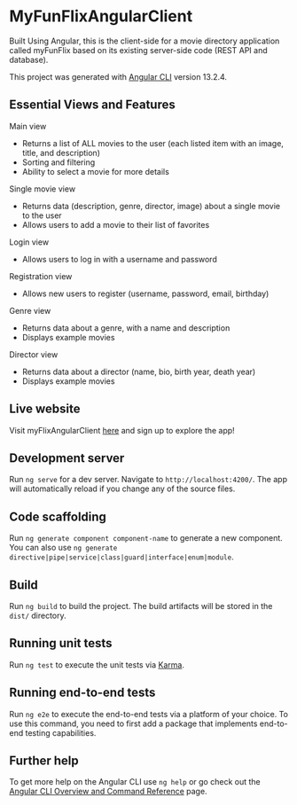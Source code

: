 # MyFunFlixAngularClient

Built Using Angular, this is the client-side for a movie directory application called myFunFlix based on its existing
server-side code (REST API and database).

This project was generated with [Angular CLI](https://github.com/angular/angular-cli) version 13.2.4.

## Essential Views and Features

Main view
- Returns a list of ALL movies to the user (each listed item with an image, title, and description)
- Sorting and filtering
- Ability to select a movie for more details

Single movie view
- Returns data (description, genre, director, image) about a single movie to the user
- Allows users to add a movie to their list of favorites

Login view
- Allows users to log in with a username and password

Registration view
- Allows new users to register (username, password, email, birthday)

Genre view
- Returns data about a genre, with a name and description
- Displays example movies

Director view
- Returns data about a director (name, bio, birth year, death year)
- Displays example movies


## Live website

Visit myFlixAngularClient [here](https://cocoflosbach.github.io/myFunFlix-Angular-client/welcome) and sign up to explore the app!

## Development server

Run `ng serve` for a dev server. Navigate to `http://localhost:4200/`. The app will automatically reload if you change any of the source files.

## Code scaffolding

Run `ng generate component component-name` to generate a new component. You can also use `ng generate directive|pipe|service|class|guard|interface|enum|module`.

## Build

Run `ng build` to build the project. The build artifacts will be stored in the `dist/` directory.

## Running unit tests

Run `ng test` to execute the unit tests via [Karma](https://karma-runner.github.io).

## Running end-to-end tests

Run `ng e2e` to execute the end-to-end tests via a platform of your choice. To use this command, you need to first add a package that implements end-to-end testing capabilities.

## Further help

To get more help on the Angular CLI use `ng help` or go check out the [Angular CLI Overview and Command Reference](https://angular.io/cli) page.
